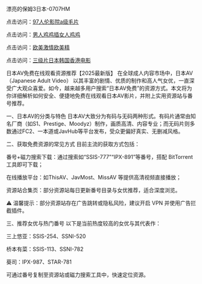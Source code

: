 漂亮的保姆3日本-0707HM

点击访问：<a href="https://vassv.pages.dev/">97人伦影院a级毛片</a>

点击访问：<a href="https://rtj-3zo.pages.dev/">男人鸡鸡插女人鸡鸡</a>

点击访问：<a href="https://cfad.pages.dev/">欧美激情欧美精</a>

点击访问：<a href="https://gda-c7m.pages.dev/">三级片日本韩国香港电影</a>

日本AV免费在线观看资源推荐【2025最新版】
在全球成人内容市场中，日本AV（Japanese Adult Video） 以其丰富的剧情、优质的制作和高人气女优，一直深受广大观众喜爱。如今，越来越多用户搜索“日本AV免费”的资源方式。本文将为你详细解析如何安全、便捷地免费在线观看日本AV影片，并附上实用资源站与番号推荐。

一、日本AV的分类与特色
日本AV大致分为有码与无码两种形式。有码片通常由知名厂商（如S1、Prestige、Moodyz）制作，画质高清、内容专业；而无码片则多数通过FC2、一本道或JavHub等平台发布，受众更偏好真实、无删减风格。

二、获取免费资源的常见方式
目前主流的获取方式包括：

番号+磁力搜索下载：通过搜索如“SSIS-777”“IPX-891”等番号，搭配 BitTorrent 工具即可下载；

在线播放平台：如ThisAV、JavMost、MissAV 等提供高清视频直接播放；

资源站合集页：部分资源站每日更新番号目录与女优推荐，适合深度浏览。

⚠️ 温馨提示：部分资源站存在广告跳转或隐私风险，建议开启 VPN 并使用广告拦截插件。

三、推荐女优与热门番号
以下是当前热度较高的女优与其代表作：

三上悠亚：SSIS-254、SSNI-520

桥本有菜：SSIS-113、SSNI-782

葵司：IPX-987、STAR-781

可通过番号复制至资源站或磁力搜索工具中，快速定位资源。



<span style="display:none;">[Canonical link](）</span>
